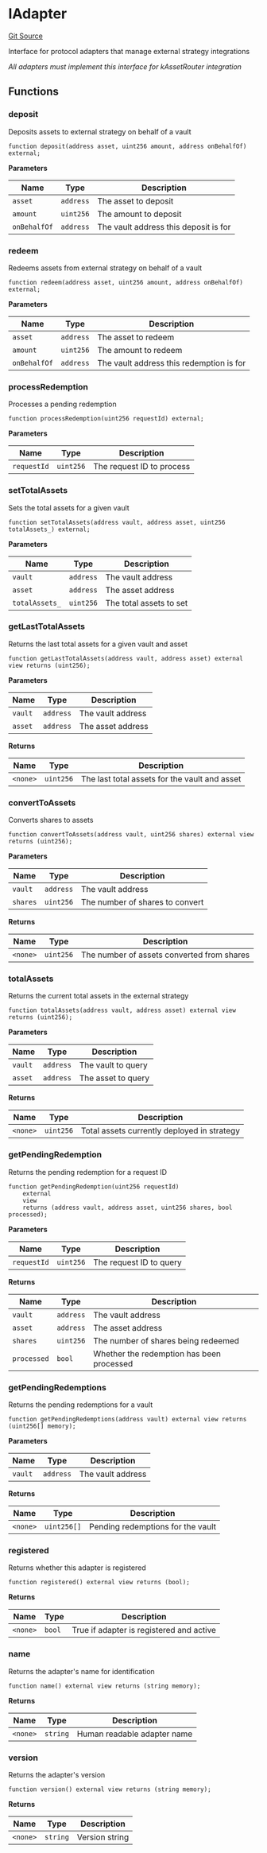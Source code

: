 # IAdapter
[Git Source](https://github.com/VerisLabs/KAM/blob/066df01f2df627ed53b6b3edc701dad6646b8be7/src/interfaces/IAdapter.sol)

Interface for protocol adapters that manage external strategy integrations

*All adapters must implement this interface for kAssetRouter integration*


## Functions
### deposit

Deposits assets to external strategy on behalf of a vault


```solidity
function deposit(address asset, uint256 amount, address onBehalfOf) external;
```
**Parameters**

|Name|Type|Description|
|----|----|-----------|
|`asset`|`address`|The asset to deposit|
|`amount`|`uint256`|The amount to deposit|
|`onBehalfOf`|`address`|The vault address this deposit is for|


### redeem

Redeems assets from external strategy on behalf of a vault


```solidity
function redeem(address asset, uint256 amount, address onBehalfOf) external;
```
**Parameters**

|Name|Type|Description|
|----|----|-----------|
|`asset`|`address`|The asset to redeem|
|`amount`|`uint256`|The amount to redeem|
|`onBehalfOf`|`address`|The vault address this redemption is for|


### processRedemption

Processes a pending redemption


```solidity
function processRedemption(uint256 requestId) external;
```
**Parameters**

|Name|Type|Description|
|----|----|-----------|
|`requestId`|`uint256`|The request ID to process|


### setTotalAssets

Sets the total assets for a given vault


```solidity
function setTotalAssets(address vault, address asset, uint256 totalAssets_) external;
```
**Parameters**

|Name|Type|Description|
|----|----|-----------|
|`vault`|`address`|The vault address|
|`asset`|`address`|The asset address|
|`totalAssets_`|`uint256`|The total assets to set|


### getLastTotalAssets

Returns the last total assets for a given vault and asset


```solidity
function getLastTotalAssets(address vault, address asset) external view returns (uint256);
```
**Parameters**

|Name|Type|Description|
|----|----|-----------|
|`vault`|`address`|The vault address|
|`asset`|`address`|The asset address|

**Returns**

|Name|Type|Description|
|----|----|-----------|
|`<none>`|`uint256`|The last total assets for the vault and asset|


### convertToAssets

Converts shares to assets


```solidity
function convertToAssets(address vault, uint256 shares) external view returns (uint256);
```
**Parameters**

|Name|Type|Description|
|----|----|-----------|
|`vault`|`address`|The vault address|
|`shares`|`uint256`|The number of shares to convert|

**Returns**

|Name|Type|Description|
|----|----|-----------|
|`<none>`|`uint256`|The number of assets converted from shares|


### totalAssets

Returns the current total assets in the external strategy


```solidity
function totalAssets(address vault, address asset) external view returns (uint256);
```
**Parameters**

|Name|Type|Description|
|----|----|-----------|
|`vault`|`address`|The vault to query|
|`asset`|`address`|The asset to query|

**Returns**

|Name|Type|Description|
|----|----|-----------|
|`<none>`|`uint256`|Total assets currently deployed in strategy|


### getPendingRedemption

Returns the pending redemption for a request ID


```solidity
function getPendingRedemption(uint256 requestId)
    external
    view
    returns (address vault, address asset, uint256 shares, bool processed);
```
**Parameters**

|Name|Type|Description|
|----|----|-----------|
|`requestId`|`uint256`|The request ID to query|

**Returns**

|Name|Type|Description|
|----|----|-----------|
|`vault`|`address`|The vault address|
|`asset`|`address`|The asset address|
|`shares`|`uint256`|The number of shares being redeemed|
|`processed`|`bool`|Whether the redemption has been processed|


### getPendingRedemptions

Returns the pending redemptions for a vault


```solidity
function getPendingRedemptions(address vault) external view returns (uint256[] memory);
```
**Parameters**

|Name|Type|Description|
|----|----|-----------|
|`vault`|`address`|The vault address|

**Returns**

|Name|Type|Description|
|----|----|-----------|
|`<none>`|`uint256[]`|Pending redemptions for the vault|


### registered

Returns whether this adapter is registered


```solidity
function registered() external view returns (bool);
```
**Returns**

|Name|Type|Description|
|----|----|-----------|
|`<none>`|`bool`|True if adapter is registered and active|


### name

Returns the adapter's name for identification


```solidity
function name() external view returns (string memory);
```
**Returns**

|Name|Type|Description|
|----|----|-----------|
|`<none>`|`string`|Human readable adapter name|


### version

Returns the adapter's version


```solidity
function version() external view returns (string memory);
```
**Returns**

|Name|Type|Description|
|----|----|-----------|
|`<none>`|`string`|Version string|


